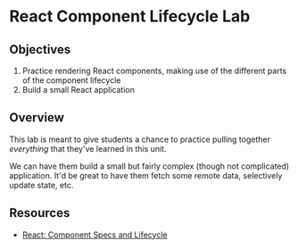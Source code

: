 # React Component Lifecycle Lab

## Objectives

1. Practice rendering React components, making use of the different parts of
   the component lifecycle
2. Build a small React application

## Overview

This lab is meant to give students a chance to practice pulling together
_everything_ that they've learned in this unit.

We can have them build a small but fairly complex (though not complicated)
application. It'd be great to have them fetch some remote data, selectively
update state, etc.

## Resources

- [React: Component Specs and Lifecycle](https://facebook.github.io/react/docs/component-specs.html)
